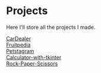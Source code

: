 # Projects
Here I'll store all the projects I made.

[CarDealer](https://github.com/vKochanov78/Car-Dealer-Website) <br />
[Fruitpedia](https://github.com/vKochanov78/FruitpediaWebApp) <br />
[Petstagram](https://github.com/vKochanov78/Petstagram) <br />
[Calculator-with-tkinter](https://github.com/vKochanov78/Simple_Calculator-with-tkinter) <br />
[Rock-Paper-Scissors](https://github.com/vKochanov78/Rock-Paper-Scissors_simple_project) <br />
